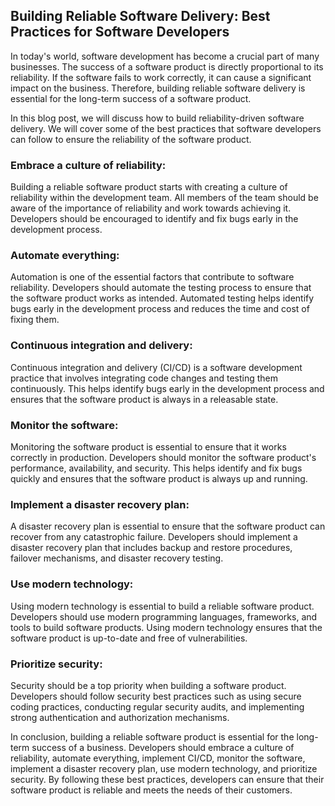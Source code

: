 ## Building Reliable Software Delivery: Best Practices for Software Developers

In today's world, software development has become a crucial part of many businesses. The success of a software product is directly proportional to its reliability. If the software fails to work correctly, it can cause a significant impact on the business. Therefore, building reliable software delivery is essential for the long-term success of a software product.

In this blog post, we will discuss how to build reliability-driven software delivery. We will cover some of the best practices that software developers can follow to ensure the reliability of the software product.

### Embrace a culture of reliability: 
Building a reliable software product starts with creating a culture of reliability within the development team. All members of the team should be aware of the importance of reliability and work towards achieving it. Developers should be encouraged to identify and fix bugs early in the development process.

### Automate everything: 
Automation is one of the essential factors that contribute to software reliability. Developers should automate the testing process to ensure that the software product works as intended. Automated testing helps identify bugs early in the development process and reduces the time and cost of fixing them.

### Continuous integration and delivery: 
Continuous integration and delivery (CI/CD) is a software development practice that involves integrating code changes and testing them continuously. This helps identify bugs early in the development process and ensures that the software product is always in a releasable state.

### Monitor the software: 
Monitoring the software product is essential to ensure that it works correctly in production. Developers should monitor the software product's performance, availability, and security. This helps identify and fix bugs quickly and ensures that the software product is always up and running.

### Implement a disaster recovery plan: 
A disaster recovery plan is essential to ensure that the software product can recover from any catastrophic failure. Developers should implement a disaster recovery plan that includes backup and restore procedures, failover mechanisms, and disaster recovery testing.

### Use modern technology: 
Using modern technology is essential to build a reliable software product. Developers should use modern programming languages, frameworks, and tools to build software products. Using modern technology ensures that the software product is up-to-date and free of vulnerabilities.

### Prioritize security: 
Security should be a top priority when building a software product. Developers should follow security best practices such as using secure coding practices, conducting regular security audits, and implementing strong authentication and authorization mechanisms.

In conclusion, building a reliable software product is essential for the long-term success of a business. Developers should embrace a culture of reliability, automate everything, implement CI/CD, monitor the software, implement a disaster recovery plan, use modern technology, and prioritize security. By following these best practices, developers can ensure that their software product is reliable and meets the needs of their customers.
